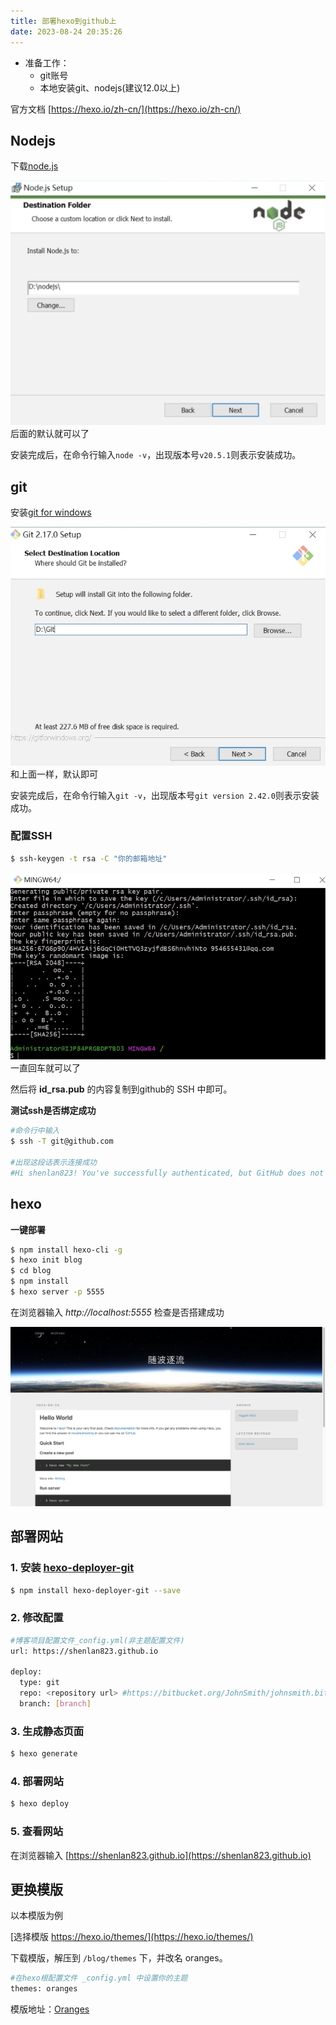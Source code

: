 ```yaml
---
title: 部署hexo到github上
date: 2023-08-24 20:35:26
---
```




- 准备工作：
  - git账号
  - 本地安装git、nodejs(建议12.0以上)

官方文档 [https://hexo.io/zh-cn/](https://hexo.io/zh-cn/)

## Nodejs

下载[node.js](https://nodejs.org/en/download/releases)

![node.js](../../images/hexo安装/nodejs.png)
后面的默认就可以了

安装完成后，在命令行输入`node -v`，出现版本号`v20.5.1`则表示安装成功。

## git

安装[git for windows](https://gitforwindows.org)

![git](../../images/hexo安装/git.png)
和上面一样，默认即可

安装完成后，在命令行输入`git -v`，出现版本号`git version 2.42.0`则表示安装成功。

### 配置SSH

```bash
$ ssh-keygen -t rsa -C "你的邮箱地址"
```

![git-ssh](../../images/hexo安装/git_ssh.png)
一直回车就可以了

然后将 **id_rsa.pub** 的内容复制到github的 SSH 中即可。

**测试ssh是否绑定成功**

```bash
#命令行中输入
$ ssh -T git@github.com

#出现这段话表示连接成功
#Hi shenlan823! You've successfully authenticated, but GitHub does not provide shell access.
```

## hexo

**一键部署**

```bash
$ npm install hexo-cli -g
$ hexo init blog
$ cd blog
$ npm install
$ hexo server -p 5555
```

在浏览器输入 *http://localhost:5555* 检查是否搭建成功

![hexo-example](../../images/hexo安装/hexo-example.png)

## 部署网站

### 1. 安装 [hexo-deployer-git](https://github.com/hexojs/hexo-deployer-git)

```bash
$ npm install hexo-deployer-git --save
```

### 2. 修改配置

```bash
#博客项目配置文件_config.yml(非主题配置文件)
url: https://shenlan823.github.io

deploy:
  type: git
  repo: <repository url> #https://bitbucket.org/JohnSmith/johnsmith.bitbucket.io
  branch: [branch]
```

### 3. 生成静态页面

```bash
$ hexo generate
```

### 4. 部署网站

```bash
$ hexo deploy
```

### 5. 查看网站

   在浏览器输入 [https://shenlan823.github.io](https://shenlan823.github.io)

## 更换模版

以本模版为例

[选择模版 https://hexo.io/themes/](https://hexo.io/themes/)

下载模版，解压到 `/blog/themes` 下，并改名 oranges。

```bash
#在hexo根配置文件 _config.yml 中设置你的主题
themes: oranges
```

模版地址：[Oranges](https://github.com/zchengsite/hexo-theme-oranges)
